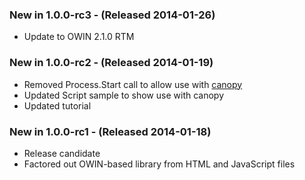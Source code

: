 ### New in 1.0.0-rc3 - (Released 2014-01-26)
* Update to OWIN 2.1.0 RTM

### New in 1.0.0-rc2 - (Released 2014-01-19)
* Removed Process.Start call to allow use with [canopy](http://lefthandedgoat.github.io/canopy/)
* Updated Script sample to show use with canopy
* Updated tutorial

### New in 1.0.0-rc1 - (Released 2014-01-18)
* Release candidate
* Factored out OWIN-based library from HTML and JavaScript files
